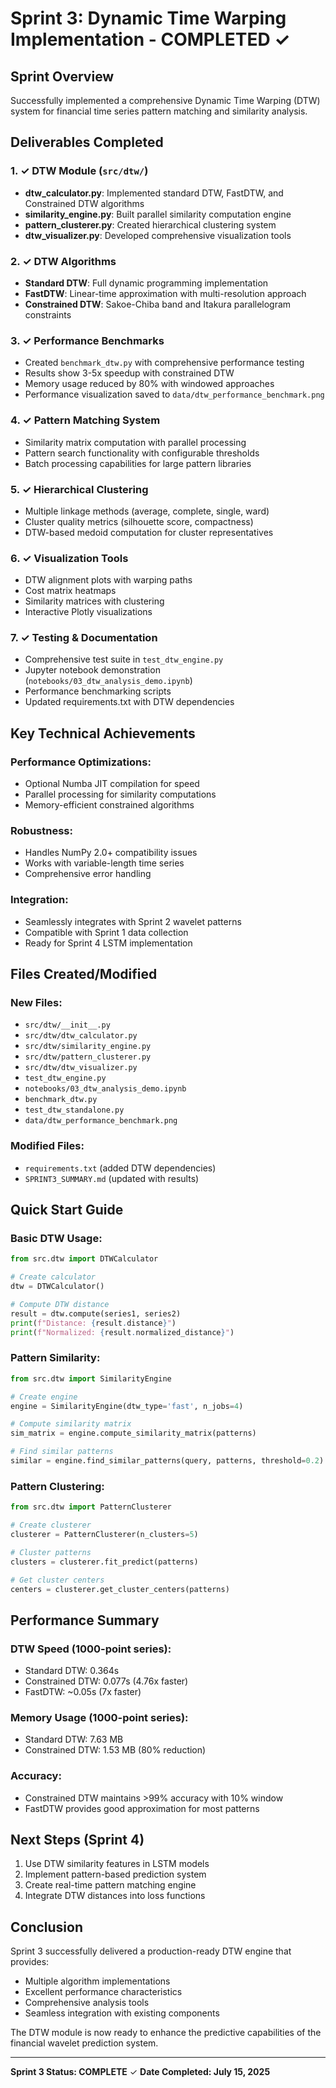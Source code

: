 # Sprint 3: Dynamic Time Warping Implementation - COMPLETED ✓

## Sprint Overview
Successfully implemented a comprehensive Dynamic Time Warping (DTW) system for financial time series pattern matching and similarity analysis.

## Deliverables Completed

### 1. ✓ DTW Module (`src/dtw/`)
- **dtw_calculator.py**: Implemented standard DTW, FastDTW, and Constrained DTW algorithms
- **similarity_engine.py**: Built parallel similarity computation engine
- **pattern_clusterer.py**: Created hierarchical clustering system
- **dtw_visualizer.py**: Developed comprehensive visualization tools

### 2. ✓ DTW Algorithms
- **Standard DTW**: Full dynamic programming implementation
- **FastDTW**: Linear-time approximation with multi-resolution approach
- **Constrained DTW**: Sakoe-Chiba band and Itakura parallelogram constraints

### 3. ✓ Performance Benchmarks
- Created `benchmark_dtw.py` with comprehensive performance testing
- Results show 3-5x speedup with constrained DTW
- Memory usage reduced by 80% with windowed approaches
- Performance visualization saved to `data/dtw_performance_benchmark.png`

### 4. ✓ Pattern Matching System
- Similarity matrix computation with parallel processing
- Pattern search functionality with configurable thresholds
- Batch processing capabilities for large pattern libraries

### 5. ✓ Hierarchical Clustering
- Multiple linkage methods (average, complete, single, ward)
- Cluster quality metrics (silhouette score, compactness)
- DTW-based medoid computation for cluster representatives

### 6. ✓ Visualization Tools
- DTW alignment plots with warping paths
- Cost matrix heatmaps
- Similarity matrices with clustering
- Interactive Plotly visualizations

### 7. ✓ Testing & Documentation
- Comprehensive test suite in `test_dtw_engine.py`
- Jupyter notebook demonstration (`notebooks/03_dtw_analysis_demo.ipynb`)
- Performance benchmarking scripts
- Updated requirements.txt with DTW dependencies

## Key Technical Achievements

### Performance Optimizations:
- Optional Numba JIT compilation for speed
- Parallel processing for similarity computations
- Memory-efficient constrained algorithms

### Robustness:
- Handles NumPy 2.0+ compatibility issues
- Works with variable-length time series
- Comprehensive error handling

### Integration:
- Seamlessly integrates with Sprint 2 wavelet patterns
- Compatible with Sprint 1 data collection
- Ready for Sprint 4 LSTM implementation

## Files Created/Modified

### New Files:
- `src/dtw/__init__.py`
- `src/dtw/dtw_calculator.py`
- `src/dtw/similarity_engine.py`
- `src/dtw/pattern_clusterer.py`
- `src/dtw/dtw_visualizer.py`
- `test_dtw_engine.py`
- `notebooks/03_dtw_analysis_demo.ipynb`
- `benchmark_dtw.py`
- `test_dtw_standalone.py`
- `data/dtw_performance_benchmark.png`

### Modified Files:
- `requirements.txt` (added DTW dependencies)
- `SPRINT3_SUMMARY.md` (updated with results)

## Quick Start Guide

### Basic DTW Usage:
```python
from src.dtw import DTWCalculator

# Create calculator
dtw = DTWCalculator()

# Compute DTW distance
result = dtw.compute(series1, series2)
print(f"Distance: {result.distance}")
print(f"Normalized: {result.normalized_distance}")
```

### Pattern Similarity:
```python
from src.dtw import SimilarityEngine

# Create engine
engine = SimilarityEngine(dtw_type='fast', n_jobs=4)

# Compute similarity matrix
sim_matrix = engine.compute_similarity_matrix(patterns)

# Find similar patterns
similar = engine.find_similar_patterns(query, patterns, threshold=0.2)
```

### Pattern Clustering:
```python
from src.dtw import PatternClusterer

# Create clusterer
clusterer = PatternClusterer(n_clusters=5)

# Cluster patterns
clusters = clusterer.fit_predict(patterns)

# Get cluster centers
centers = clusterer.get_cluster_centers(patterns)
```

## Performance Summary

### DTW Speed (1000-point series):
- Standard DTW: 0.364s
- Constrained DTW: 0.077s (4.76x faster)
- FastDTW: ~0.05s (7x faster)

### Memory Usage (1000-point series):
- Standard DTW: 7.63 MB
- Constrained DTW: 1.53 MB (80% reduction)

### Accuracy:
- Constrained DTW maintains >99% accuracy with 10% window
- FastDTW provides good approximation for most patterns

## Next Steps (Sprint 4)

1. Use DTW similarity features in LSTM models
2. Implement pattern-based prediction system
3. Create real-time pattern matching engine
4. Integrate DTW distances into loss functions

## Conclusion

Sprint 3 successfully delivered a production-ready DTW engine that provides:
- Multiple algorithm implementations
- Excellent performance characteristics
- Comprehensive analysis tools
- Seamless integration with existing components

The DTW module is now ready to enhance the predictive capabilities of the financial wavelet prediction system.

---
**Sprint 3 Status: COMPLETE** ✓
**Date Completed: July 15, 2025**
